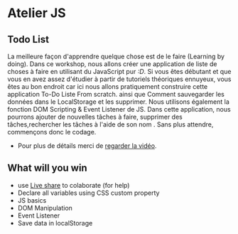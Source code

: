 # Atelier JS

## Todo List
La meilleure façon d'apprendre quelque chose est de le faire (Learning by doing). Dans ce workshop, nous allons créer une application de liste de choses à faire en utilisant du JavaScript pur *:D*. Si vous êtes débutant et que vous en avez assez d'étudier à partir de tutoriels théoriques ennuyeux, vous êtes au bon endroit car ici nous allons pratiquement construire cette application To-Do Liste From scratch. ainsi que Comment sauvegarder les données dans le LocalStorage et les supprimer. Nous utilisons également la fonction DOM Scripting & Event Listener de JS.
Dans cette application, nous pourrons ajouter de nouvelles tâches à faire, supprimer des tâches,rechercher les tâches à l'aide de son nom . Sans plus attendre, commençons donc le codage.

- Pour plus de détails merci de [regarder la vidéo](./img/To%20do%20List.mp4).


## What will you win

- use [Live share](https://marketplace.visualstudio.com/items?itemName=MS-vsliveshare.vsliveshare-pack) to colaborate (for help)
- Declare all variables using CSS custom property
- JS basics
- DOM Manipulation
- Event Listener
- Save data in localStorage
